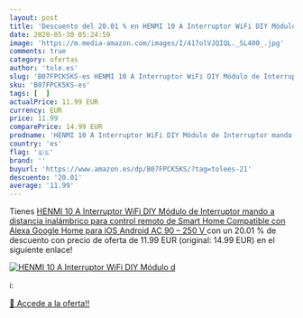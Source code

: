 ```yaml
---
layout: post
title: 'Descuento del 20.01 % en HENMI 10 A Interruptor WiFi DIY Módulo d'
date: 2020-05-30 05:24:59
image: 'https://m.media-amazon.com/images/I/417olVJQIQL._SL400_.jpg'
comments: true
category: ofertas
author: 'tole.es'
slug: 'B07FPCK5KS-es HENMI 10 A Interruptor WiFi DIY Módulo de Interruptor...'
sku: 'B07FPCK5KS-es'
tags: [  ]
actualPrice: 11.99 EUR
currency: EUR
price: 11.99
comparePrice: 14.99 EUR
prodname: 'HENMI 10 A Interruptor WiFi DIY Módulo de Interruptor mando a distancia inalámbrico para control remoto de Smart Home Compatible con Alexa Google Home para iOS Android AC 90 – 250 V '
country: 'es'
flag: '🇪🇸'
brand: ''
buyurl: 'https://www.amazon.es/dp/B07FPCK5KS/?tag=tolees-21'
descuento: '20.01'
average: '11.99'
---
```


Tienes [HENMI 10 A Interruptor WiFi DIY Módulo de Interruptor mando a distancia inalámbrico para control remoto de Smart Home Compatible con Alexa Google Home para iOS Android AC 90 – 250 V ](https://www.amazon.es/dp/B07FPCK5KS/?tag=tolees-21) con un 20.01 % de descuento con precio de oferta de 11.99 EUR (original: 14.99 EUR) en el siguiente enlace!

[![HENMI 10 A Interruptor WiFi DIY Módulo d](https://m.media-amazon.com/images/I/417olVJQIQL._SL400_.jpg)](https://www.amazon.es/dp/B07FPCK5KS/?tag=tolees-21)

ℹ️:


[🛒 Accede a la oferta!!](https://www.amazon.es/dp/B07FPCK5KS/?tag=tolees-21)
